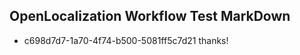 ## OpenLocalization Workflow Test MarkDown
* c698d7d7-1a70-4f74-b500-5081ff5c7d21 
thanks!<!--HONumber=Mar16_HO4-->
